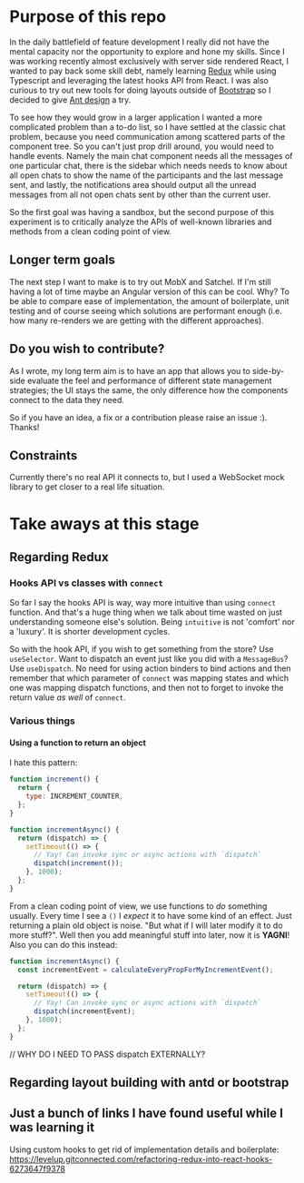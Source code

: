 # Purpose of this repo
In the daily battlefield of feature development I really did not have the mental capacity nor the opportunity to explore and hone 
my skills. Since I was working recently almost exclusively with server side rendered React, I wanted to pay back some skill debt, 
namely learning [Redux](https://redux.js.org/) while using Typescript and leveraging the latest hooks API from React.
I was also curious to try out new tools for doing layouts outside of [Bootstrap](https://getbootstrap.com/) so I decided to 
give [Ant design](https://ant.design/) a try.

To see how they would grow in a larger application I wanted a more complicated problem than a to-do list, so I have settled at the 
classic chat problem, because you need communication among scattered parts of the component tree. So you can't just prop drill around, you
would need to handle events. Namely the main chat component needs all the messages of one particular chat, there is the sidebar which needs
needs to know about all open chats to show the name of the participants and the last message sent, and lastly, the notifications area should
output all the unread messages from all not open chats sent by other than the current user.

So the first goal was having a sandbox, but the second purpose of this experiment is to critically analyze the APIs of well-known libraries and
methods from a clean coding point of view.

## Longer term goals
The next step I want to make is to try out MobX and Satchel. If I'm still having a lot of time maybe an Angular version of this can be cool.
Why? To be able to compare ease of implementation, the amount of boilerplate, unit testing and of course seeing which solutions are 
performant enough (i.e. how many re-renders we are getting with the different approaches).

## Do you wish to contribute?
As I wrote, my long term aim is to have an app that allows you to side-by-side evaluate the feel and performance of different state management
strategies; the UI stays the same, the only difference how the components connect to the data they need.

So if you have an idea, a fix or a contribution please raise an issue :). Thanks!

## Constraints
Currently there's no real API it connects to, but I used a WebSocket mock library to get closer to a real life situation.

# Take aways at this stage

## Regarding Redux
### Hooks API vs classes with `connect`
So far I say the hooks API is way, way more intuitive than using `connect` function. And that's a huge thing when we talk about time wasted on just understanding someone else's solution. Being `intuitive` is not 'comfort' nor a 'luxury'. It is shorter development cycles.

So with the hook API, if you wish to get something from the store? Use `useSelector`. Want to dispatch an event just like you did with a `MessageBus`? Use `useDispatch`. No need for using action binders to bind actions and then remember that which parameter of `connect` was
mapping states and which one was mapping dispatch functions, and then not to forget to invoke the return value _as well_ of `connect`.

### Various things
#### Using a function to return an object
I hate this pattern:

```javascript
function increment() {
  return {
    type: INCREMENT_COUNTER,
  };
}

function incrementAsync() {
  return (dispatch) => {
    setTimeout(() => {
      // Yay! Can invoke sync or async actions with `dispatch`
      dispatch(increment());
    }, 1000);
  };
}
```

From a clean coding point of view, we use functions to _do_ something usually. Every time I see a `()` I _expect_ it to have some kind of an 
effect. Just returning a plain old object is noise. "But what if I will later modify it to do more stuff?". Well then you add meaningful
stuff into later, now it is **YAGNI**! Also you can do this instead:

```javascript
function incrementAsync() {
  const incrementEvent = calculateEveryPropForMyIncrementEvent();

  return (dispatch) => {
    setTimeout(() => {
      // Yay! Can invoke sync or async actions with `dispatch`
      dispatch(incrementEvent);
    }, 1000);
  };
}
```

// WHY DO I NEED TO PASS dispatch EXTERNALLY?



## Regarding layout building with antd or bootstrap

## Just a bunch of links I have found useful while I was learning it
Using custom hooks to get rid of implementation details and boilerplate: https://levelup.gitconnected.com/refactoring-redux-into-react-hooks-6273647f9378

